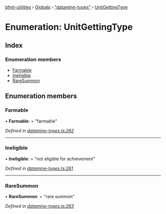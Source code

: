 [bfmt-utilities](../README.md) › [Globals](../globals.md) › ["datamine-types"](../modules/_datamine_types_.md) › [UnitGettingType](_datamine_types_.unitgettingtype.md)

# Enumeration: UnitGettingType

## Index

### Enumeration members

* [Farmable](_datamine_types_.unitgettingtype.md#farmable)
* [Ineligible](_datamine_types_.unitgettingtype.md#ineligible)
* [RareSummon](_datamine_types_.unitgettingtype.md#raresummon)

## Enumeration members

###  Farmable

• **Farmable**: = "farmable"

*Defined in [datamine-types.ts:262](https://github.com/BluuArc/bfmt-utilities/blob/dcfe900/src/datamine-types.ts#L262)*

___

###  Ineligible

• **Ineligible**: = "not eligible for achievement"

*Defined in [datamine-types.ts:261](https://github.com/BluuArc/bfmt-utilities/blob/dcfe900/src/datamine-types.ts#L261)*

___

###  RareSummon

• **RareSummon**: = "rare summon"

*Defined in [datamine-types.ts:263](https://github.com/BluuArc/bfmt-utilities/blob/dcfe900/src/datamine-types.ts#L263)*
